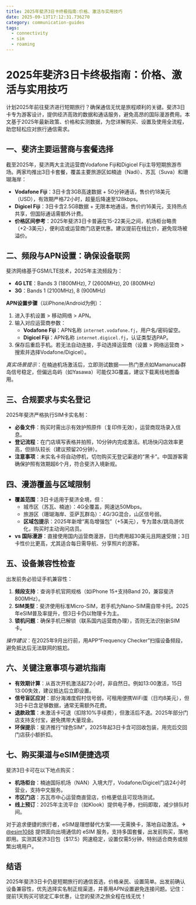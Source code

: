 ```yaml
---
title: 2025年斐济3日卡终极指南:价格、激活与实用技巧
date: 2025-09-13T17:12:31.736270
category: communication-guides
tags:
  - connectivity
  - sim
  - roaming
---
```


# 2025年斐济3日卡终极指南：价格、激活与实用技巧

计划2025年前往斐济进行短期旅行？确保通信无忧是旅程顺利的关键。斐济3日卡专为游客设计，提供经济高效的数据和通话服务，避免高昂的国际漫游费用。本文基于2025年最新政策、价格和实测数据，为您详解购买、设置及使用全流程，助您轻松应对旅行通信需求。

## 一、斐济主要运营商与套餐选择
截至2025年，斐济两大主流运营商Vodafone Fiji和Digicel Fiji主导短期旅游市场。两家均推出3日卡套餐，覆盖主要旅游区如楠迪（Nadi）、苏瓦（Suva）和珊瑚海岸：
- **Vodafone Fiji**：3日卡含3GB高速数据 + 50分钟通话，售价约18美元（USD），有效期严格72小时，超量后降速至128kbps。
- **Digicel Fiji**：3日卡含2.5GB数据 + 无限本地通话，售价约16美元，支持热点共享，但国际通话需额外计费。
- **价格区间参考**：2025年斐济3日卡普遍在15-22美元之间，机场柜台略贵（+2-3美元），便利店或运营商门店更优惠。建议提前在线比价，避免现场被溢价。

## 二、频段与APN设置：确保设备联网
斐济网络基于GSM/LTE技术，2025年主流频段为：
- **4G LTE**：Bands 3 (1800MHz), 7 (2600MHz), 20 (800MHz)
- **3G**：Bands 1 (2100MHz), 8 (900MHz)

**APN设置步骤**（以iPhone/Android为例）：
1. 进入手机设置 > 移动网络 > APN。
2. 输入对应运营商参数：
   - **Vodafone Fiji**：APN名称 `internet.vodafone.fj`，用户名/密码留空。
   - **Digicel Fiji**：APN名称 `internet.digicel.fj`，认证类型选PAP。
3. 保存后重启手机。若无法自动连接，手动选择运营商（设置 > 网络运营商 > 搜索并选择Vodafone/Digicel）。

*真实场景提示*：在楠迪机场激活后，立即测试数据——热门景点如Mamanuca群岛信号稳定，但偏远岛屿（如Yasawa）可能仅3G覆盖，建议下载离线地图备用。

## 三、合规要求与实名登记
2025年斐济严格执行SIM卡实名制：
- **必备文件**：购买时需出示有效护照原件（复印件无效），运营商现场录入信息。
- **登记流程**：在门店填写表格并拍照，10分钟内完成激活。机场快闪店效率更高，但排队较长（建议预留20分钟）。
- **注意事项**：未实名卡将自动停机，切勿购买无登记渠道的“黑卡”。中国游客需确保护照有效期超6个月，符合斐济入境新规。

## 四、漫游覆盖与区域限制
- **覆盖范围**：3日卡适用于斐济全境，但：
  - 城市区（苏瓦、楠迪）：4G全覆盖，网速达50Mbps。
  - 旅游区（珊瑚海岸、亚萨瓦群岛）：4G/3G混合，山区信号弱。
  - **区域包提示**：2025年新增“离岛增强包”（+5美元），专为潜水/跳岛游优化，购买时主动询问店员。
- **vs 国际漫游**：直接使用国内运营商漫游，日均费用超30美元且网速受限；3日卡性价比更高，尤其适合每日需导航、分享照片的游客。

## 五、设备兼容性检查
出发前务必验证手机兼容性：
1. **频段支持**：查询手机官网规格（如iPhone 15+支持Band 20，兼容斐济800MHz）。
2. **SIM类型**：斐济使用标准Micro-SIM，若手机为Nano-SIM需自带卡托。2025年eSIM普及率提升，但3日卡仍以物理卡为主。
3. **锁机问题**：确保手机已解锁（联系国内运营商办理），否则无法识别新SIM卡。

*操作建议*：在2025年9月出行前，用APP“Frequency Checker”扫描设备频段，避免抵达后无法联网的尴尬。

## 六、关键注意事项与避坑指南
- **有效期计算**：从首次开机激活起72小时，非自然日。例如13:00激活，15日13:00失效，建议抵达后立即设置。
- **信号盲区应对**：部分海滩度假村信号弱，可租用便携WiFi蛋（日均8美元），但3日卡已含足够数据，通常无需额外花费。
- **退款政策**：未激活卡可退（扣除10%手续费），但激活后不退。2025年部分门店支持支付宝，避免携带大量现金。
- **环保提示**：斐济推行“绿色SIM”，2025年起3日卡含可回收包装，用完后交回门店获小额折扣。

## 七、购买渠道与eSIM便捷选项
斐济3日卡可在以下地点购买：
- **机场柜台**：楠迪国际机场（NAN）入境大厅，Vodafone/Digicel门店24小时营业，支持中文服务。
- **市区门店**：苏瓦市中心运营商直营店，价格更低且可现场测试。
- **线上预订**：2025年主流平台（如Klook）提供电子券，扫码即取，减少排队时间。

对于追求便捷的旅行者，eSIM是理想替代方案——无需换卡，落地自动激活。✈ [@esim1088](https://t.me/s/esim1088) 提供面向出境通信的 eSIM 服务，支持多国套餐，出发前购买，落地即用。实测其斐济3日包（$17.5）网速稳定，设置仅需5分钟，特别适合商务或频繁出境用户。

## 结语
2025年斐济3日卡仍是短期旅行的通信首选，价格亲民、设置简单。出发前确认设备兼容性，优先选择实名制正规渠道，并善用APN设置避免连接问题。记住：提前1天购买可锁定汇率优惠，让您的斐济之旅全程在线无忧！